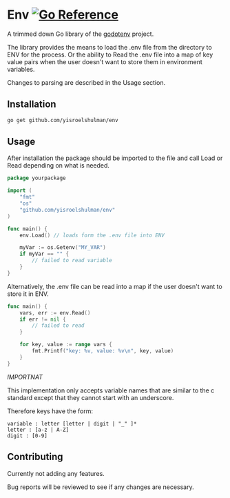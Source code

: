 # **Env** [![Go Reference](https://pkg.go.dev/badge/github.com/yisroelshulman/env.svg)](https://pkg.go.dev/github.com/yisroelshulman/env)

A trimmed down Go library of the [godotenv](https://github.com/joho/godotenv) project.

The library provides the means to load the .env file from the directory to ENV for the process. Or
the ability to Read the .env file into a map of key value pairs when the user doesn't want to store
them in environment variables.

Changes to parsing are described in the Usage section.

## Installation

```sh
go get github.com/yisroelshulman/env
```

## Usage

After installation the package should be imported to the file and call Load or Read depending on
what is needed.

```go
package yourpackage

import (
    "fmt"
    "os"
    "github.com/yisroelshulman/env"
)

func main() {
    env.Load() // loads form the .env file into ENV

    myVar := os.Getenv("MY_VAR")
    if myVar == "" {
        // failed to read variable
    }
}
```

Alternatively, the .env file can be read into a map if the user doesn't want to store it in ENV.

```go
func main() {
    vars, err := env.Read()
    if err != nil {
        // failed to read
    }

    for key, value := range vars {
        fmt.Printf("key: %v, value: %v\n", key, value)
    }
}
```

 *IMPORTNAT*

This implementation only accepts variable names that are similar to the c standard except that they
cannot start with an underscore.

Therefore keys have the form:
```
variable : letter [letter | digit | "_" ]*
letter : [a-z | A-Z]
digit : [0-9]
```

## Contributing
Currently not adding any features.

Bug reports will be reviewed to see if any changes are necessary.